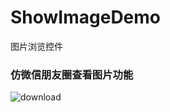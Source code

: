 # ShowImageDemo
图片浏览控件
### 仿微信朋友圈查看图片功能
![download](https://github.com/xingtianwuganqi/ShowImageDemo/blob/master/RPReplay_Final.gif)
